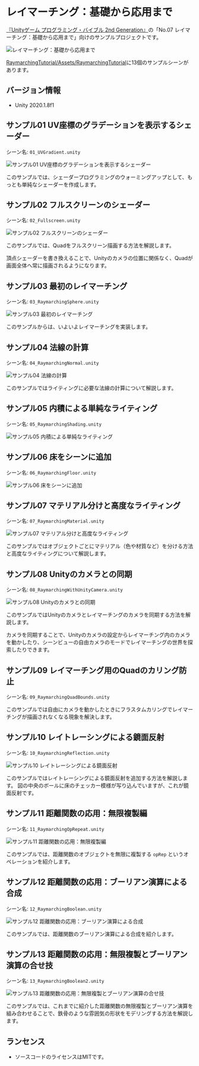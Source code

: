 # レイマーチング：基礎から応用まで

[『Unityゲーム プログラミング・バイブル 2nd Generation』](https://amzn.to/3oe2agf)の「No.07 レイマーチング：基礎から応用まで」向けのサンプルプロジェクトです。

![レイマーチング：基礎から応用まで](Images/Collage_Fotor.png)

[RaymarchingTutorial/Assets/RaymarchingTutorial](RaymarchingTutorial/Assets/RaymarchingTutorial)に13個のサンプルシーンがあります。

## バージョン情報

- Unity 2020.1.8f1

## サンプル01 UV座標のグラデーションを表示するシェーダー

シーン名: `01_UVGradient.unity`

![サンプル01 UV座標のグラデーションを表示するシェーダー](Images/01_UVGradient.jpg)

このサンプルでは、シェーダープログラミングのウォーミングアップとして、もっとも単純なシェーダーを作成します。

## サンプル02 フルスクリーンのシェーダー

シーン名: `02_Fullscreen.unity`

![サンプル02 フルスクリーンのシェーダー](Images/02_Fullscreen.png)

このサンプルでは、Quadをフルスクリーン描画する方法を解説します。

頂点シェーダーを書き換えることで、Unityのカメラの位置に関係なく、Quadが画面全体へ常に描画されるようになります。

## サンプル03 最初のレイマーチング

シーン名: `03_RaymarchingSphere.unity`

![サンプル03 最初のレイマーチング](Images/03_RaymarchingSphere.png)

このサンプルからは、いよいよレイマーチングを実装します。

## サンプル04 法線の計算

シーン名: `04_RaymarchingNormal.unity`

![サンプル04 法線の計算](Images/04_RaymarchingNormal.png)

このサンプルではライティングに必要な法線の計算について解説します。

## サンプル05 内積による単純なライティング

シーン名: `05_RaymarchingShading.unity`

![サンプル05 内積による単純なライティング](Images/05_RaymarchingShading.png)

## サンプル06 床をシーンに追加

シーン名: `06_RaymarchingFloor.unity`

![サンプル06 床をシーンに追加](Images/06_RaymarchingFloor.png)

## サンプル07 マテリアル分けと高度なライティング

シーン名: `07_RaymarchingMaterial.unity`

![サンプル07 マテリアル分けと高度なライティング](Images/07_RaymarchingMaterial.png)

このサンプルではオブジェクトごとにマテリアル（色や材質など）を分ける方法と高度なライティングについて解説します。

## サンプル08 Unityのカメラとの同期

シーン名: `08_RaymarchingWithUnityCamera.unity`

![サンプル08 Unityのカメラとの同期](Images/08_RaymarchingWithUnityCamera.png)

このサンプルではUnityのカメラとレイマーチングのカメラを同期する方法を解説します。

カメラを同期することで、Unityのカメラの設定からレイマーチング内のカメラを動かしたり、シーンビューの自由カメラのモードでレイマーチングの世界を探索したりできます。

## サンプル09 レイマーチング用のQuadのカリング防止

シーン名: `09_RaymarchingQuadBounds.unity`

このサンプルでは自由にカメラを動かしたときにフラスタムカリングでレイマーチングが描画されなくなる現象を解決します。

## サンプル10 レイトレーシングによる鏡面反射

シーン名: `10_RaymarchingReflection.unity`

![サンプル10 レイトレーシングによる鏡面反射](Images/10_RaymarchingReflection.jpg)

このサンプルではレイトレーシングによる鏡面反射を追加する方法を解説します。
図の中央のボールに床のチェッカー模様が写り込んでいますが、これが鏡面反射です。

## サンプル11 距離関数の応用：無限複製編

シーン名: `11_RaymarchingOpRepeat.unity`

![サンプル11 距離関数の応用：無限複製編](Images/11_RaymarchingOpRepeat.jpg)

このサンプルでは、距離関数のオブジェクトを無限に複製する `opRep` というオペレーションを紹介します。

## サンプル12 距離関数の応用：ブーリアン演算による合成

シーン名: `12_RaymarchingBoolean.unity`

![サンプル12 距離関数の応用：ブーリアン演算による合成](Images/12_RaymarchingBoolean_All.jpg)

このサンプルでは、距離関数のブーリアン演算による合成を紹介します。

## サンプル13 距離関数の応用：無限複製とブーリアン演算の合せ技

シーン名: `13_RaymarchingBoolean2.unity`

![サンプル13 距離関数の応用：無限複製とブーリアン演算の合せ技](Images/13_RaymarchingBoolean2.jpg)

このサンプルでは、これまでに紹介した距離関数の無限複製とブーリアン演算を組み合わせることで、鉄骨のような雰囲気の形状をモデリングする方法を解説します。

## ランセンス

- ソースコードのライセンスはMITです。